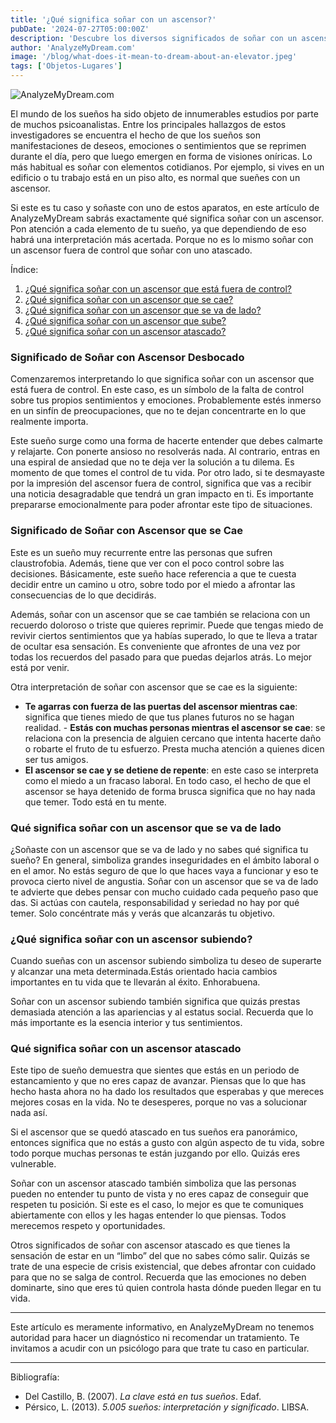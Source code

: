 ```yaml
---
title: '¿Qué significa soñar con un ascensor?'
pubDate: '2024-07-27T05:00:00Z'
description: 'Descubre los diversos significados de soñar con un ascensor, desde la falta de control emocional hasta el deseo de superación y el estancamiento.'
author: 'AnalyzeMyDream.com'
image: '/blog/what-does-it-mean-to-dream-about-an-elevator.jpeg'
tags: ['Objetos-Lugares']
---
```


![AnalyzeMyDream.com](/blog/what-does-it-mean-to-dream-about-an-elevator.jpeg)

El mundo de los sueños ha sido objeto de innumerables estudios por parte de muchos psicoanalistas. Entre los principales hallazgos de estos investigadores se encuentra el hecho de que los sueños son manifestaciones de deseos, emociones o sentimientos que se reprimen durante el día, pero que luego emergen en forma de visiones oníricas. Lo más habitual es soñar con elementos cotidianos. Por ejemplo, si vives en un edificio o tu trabajo está en un piso alto, es normal que sueñes con un ascensor.

Si este es tu caso y soñaste con uno de estos aparatos, en este artículo de AnalyzeMyDream sabrás exactamente qué significa soñar con un ascensor. Pon atención a cada elemento de tu sueño, ya que dependiendo de eso habrá una interpretación más acertada. Porque no es lo mismo soñar con un ascensor fuera de control que soñar con uno atascado.

Índice:

1. [¿Qué significa soñar con un ascensor que está fuera de control?](#significado-de-soñar-con-ascensor-desbocado)
2. [¿Qué significa soñar con un ascensor que se cae?](#significado-de-soñar-con-ascensor-que-se-caé)
3. [¿Qué significa soñar con un ascensor que se va de lado?](#qué-significa-soñar-con-un-ascensor-que-se-va-de-lado)
4. [¿Qué significa soñar con un ascensor que sube?](#qué-significa-soñar-con-un-ascensor-subiendo)
5. [¿Qué significa soñar con un ascensor atascado?](#qué-significa-soñar-con-un-ascensor-atascado)


### Significado de Soñar con Ascensor Desbocado

Comenzaremos interpretando lo que significa soñar con un ascensor que está fuera de control. En este caso, es un símbolo de la falta de control sobre tus propios sentimientos y emociones. Probablemente estés inmerso en un sinfín de preocupaciones, que no te dejan concentrarte en lo que realmente importa.

Este sueño surge como una forma de hacerte entender que debes calmarte y relajarte. Con ponerte ansioso no resolverás nada. Al contrario, entras en una espiral de ansiedad que no te deja ver la solución a tu dilema. Es momento de que tomes el control de tu vida. Por otro lado, si te desmayaste por la impresión del ascensor fuera de control, significa que vas a recibir una noticia desagradable que tendrá un gran impacto en ti. Es importante prepararse emocionalmente para poder afrontar este tipo de situaciones.

### Significado de Soñar con Ascensor que se Cae

Este es un sueño muy recurrente entre las personas que sufren claustrofobia. Además, tiene que ver con el poco control sobre las decisiones. Básicamente, este sueño hace referencia a que te cuesta decidir entre un camino u otro, sobre todo por el miedo a afrontar las consecuencias de lo que decidirás.

Además, soñar con un ascensor que se cae también se relaciona con un recuerdo doloroso o triste que quieres reprimir. Puede que tengas miedo de revivir ciertos sentimientos que ya habías superado, lo que te lleva a tratar de ocultar esa sensación. Es conveniente que afrontes de una vez por todas los recuerdos del pasado para que puedas dejarlos atrás. Lo mejor está por venir.

Otra interpretación de soñar con ascensor que se cae es la siguiente:

- **Te agarras con fuerza de las puertas del ascensor mientras cae**: significa que tienes miedo de que tus planes futuros no se hagan realidad. - **Estás con muchas personas mientras el ascensor se cae**: se relaciona con la presencia de alguien cercano que intenta hacerte daño o robarte el fruto de tu esfuerzo. Presta mucha atención a quienes dicen ser tus amigos.
- **El ascensor se cae y se detiene de repente**: en este caso se interpreta como el miedo a un fracaso laboral. En todo caso, el hecho de que el ascensor se haya detenido de forma brusca significa que no hay nada que temer. Todo está en tu mente.

### Qué significa soñar con un ascensor que se va de lado

¿Soñaste con un ascensor que se va de lado y no sabes qué significa tu sueño? En general, simboliza grandes inseguridades en el ámbito laboral o en el amor. No estás seguro de que lo que haces vaya a funcionar y eso te provoca cierto nivel de angustia. Soñar con un ascensor que se va de lado te advierte que debes pensar con mucho cuidado cada pequeño paso que das. Si actúas con cautela, responsabilidad y seriedad no hay por qué temer. Solo concéntrate más y verás que alcanzarás tu objetivo.

### ¿Qué significa soñar con un ascensor subiendo?

Cuando sueñas con un ascensor subiendo simboliza tu deseo de superarte y alcanzar una meta determinada.Estás orientado hacia cambios importantes en tu vida que te llevarán al éxito. Enhorabuena.

Soñar con un ascensor subiendo también significa que quizás prestas demasiada atención a las apariencias y al estatus social. Recuerda que lo más importante es la esencia interior y tus sentimientos.

### Qué significa soñar con un ascensor atascado

Este tipo de sueño demuestra que sientes que estás en un periodo de estancamiento y que no eres capaz de avanzar. Piensas que lo que has hecho hasta ahora no ha dado los resultados que esperabas y que mereces mejores cosas en la vida. No te desesperes, porque no vas a solucionar nada así.

Si el ascensor que se quedó atascado en tus sueños era panorámico, entonces significa que no estás a gusto con algún aspecto de tu vida, sobre todo porque muchas personas te están juzgando por ello. Quizás eres vulnerable.

Soñar con un ascensor atascado también simboliza que las personas pueden no entender tu punto de vista y no eres capaz de conseguir que respeten tu posición. Si este es el caso, lo mejor es que te comuniques abiertamente con ellos y les hagas entender lo que piensas. Todos merecemos respeto y oportunidades.

Otros significados de soñar con ascensor atascado es que tienes la sensación de estar en un “limbo” del que no sabes cómo salir. Quizás se trate de una especie de crisis existencial, que debes afrontar con cuidado para que no se salga de control. Recuerda que las emociones no deben dominarte, sino que eres tú quien controla hasta dónde pueden llegar en tu vida.

---
Este artículo es meramente informativo, en AnalyzeMyDream no tenemos autoridad para hacer un diagnóstico ni recomendar un tratamiento. Te invitamos a acudir con un psicólogo para que trate tu caso en particular.

---

Bibliografía:

- Del Castillo, B. (2007). _La clave está en tus sueños_. Edaf.
- Pérsico, L. (2013). _5.005 sueños: interpretación y significado_. LIBSA.